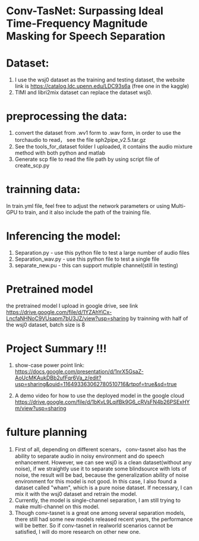# Conv-TasNet: Surpassing Ideal Time-Frequency Magnitude Masking for Speech Separation

# Dataset:
1. I use the wsj0 dataset as the training and testing dataset, the website link is
https://catalog.ldc.upenn.edu/LDC93s6a (free one in the kaggle)
2. TIMI and libri2mix dataset can replace the dataset wsj0.

# preprocessing the data:
1. convert the dataset from .wv1 form to .wav form, in order to use the torchaudio to read， see the file sph2pipe_v2.5.tar.gz
2. See the tools_for_dataset folder I uploaded, it contains the audio mixture method with both python and matlab
3. Generate scp file to read the file path by using script file of create_scp.py

# trainning data:
In train.yml file, feel free to adjust the network parameters or using Multi-GPU to train, and it also include the path of the training file.

# Inferencing the model:
1. Separation.py - use this python file to test a large number of audio files
2. Separation_wav.py - use this python file to test a single file
3. separate_new.pu - this can support mutiple channel(still in testing)

# Pretrained model 
the pretrained model I upload in google drive, see link
https://drive.google.com/file/d/1YZAhYiCx-LncfaNHNoC9VUsapm7bU3JZ/view?usp=sharing
by trainning with half of the wsj0 dataset, batch size is 8

# Project Summary !!!
1. show-case power point link:
https://docs.google.com/presentation/d/1nrX5GsaZ-AoUcMKAukDBb2ufFqr6Va_z/edit?usp=sharing&ouid=116493363062780510716&rtpof=true&sd=true

2. A demo video for how to use the deployed model in the google cloud https://drive.google.com/file/d/1bKvL9LqjfBk9G6_cRVsFN4b26PSExHYm/view?usp=sharing

# fulture planning
1. First of all, depending on different scenars， conv-tasnet also has the ability to separate audio in noisy environment and do speech enhancement. However, we can see  wsj0 is a clean dataset(without any noise), if we straightly use it to separate some blindsource with lots of noise, the result will be bad, because the generalization ability of noise environment for this model is not good. In this case, I also found a dataset called "wham", which is a pure noise dataset. If necessary, I can mix it with the wsj0 dataset and retrain the model.
2. Currently, the model is single-channel separation, I am still trying to make multi-channel on this model.
3. Though conv-tasnet is a great one among several separation models, there still had some new models released recent years, the performance will be better. So if conv-tasnet in realworld scenarios cannot be satisfied, I will do more research on other new one.
